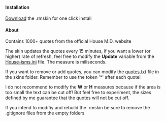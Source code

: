#### Installation
[Download](https://github.com/downloads/robertboloc/House-isms/House-isms.rmskin) the .rmskin for one click install

#### About
Contains 1000+ quotes from the official House M.D. website  

The skin updates the quotes every 15 minutes, if you want a lower (or higher) rate of refresh, feel free to modify the **Update** variable from the [House-isms.ini](https://github.com/robertboloc/House-isms/blob/master/Skins/House-isms/House-isms.ini) file. The measure is miliseconds.  

If you want to remove or add quotes, you can modify the [quotes.txt](https://github.com/robertboloc/House-isms/blob/master/Skins/House-isms/quotes.txt) file in the skins folder. Remember to use the token '*' after each quote!  

I do not recommend to modify the **W** or **H** measures because if the area is too small the text can be cut off! But feel free to experiment, the sizes defined by me guarantee that the quotes will not be cut off.  

If you intend to modifiy and rebuild the .rmskin be sure to remove the .gitignore files from the empty folders
